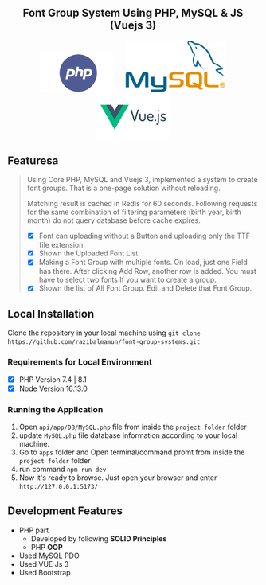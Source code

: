 ## <div align="center">Font Group System Using PHP, MySQL & JS (Vuejs 3)</div>

<p align="center">
<img src="./github/php.png" width="150" alt="PHP logo"></a>&nbsp;&nbsp;&nbsp;&nbsp;
<img width="200" src="./github/mysql.png" alt="MySQL logo"></a>
<img alt="PostgreSQL" width="150" src="./github/vue_3.png" alt="VUE logo">
</p>

## Featuresa

> Using Core PHP, MySQL and Vuejs 3, implemented a system to create font groups. That is a one-page solution without reloading.
> 
> Matching result is cached in Redis for 60 seconds. Following requests for the same combination of filtering parameters (birth year, birth month) do not query database before cache expires. 
> 
> - [x] Font can uploading without a Button and uploading only the TTF file extension.
> - [x] Shown the Uploaded Font List.
> - [x] Making a Font Group with multiple fonts. On load, just one Field has there. After clicking Add Row, another row is added.  You must have to select two fonts If you want to create a group.
> - [x] Shown the list of All Font Group. Edit and Delete that Font Group. 



## Local Installation

Clone the repository in your local machine using `git clone https://github.com/razibalmamun/font-group-systems.git`

### Requirements for Local Environment

-   [x] PHP Version 7.4 | 8.1
-   [x] Node Version 16.13.0

### Running the Application

1.  Open `api/app/DB/MySQL.php` file from inside the `project folder` folder
2.  update `MySQL.php` file database information according to your local machine.
4.  Go to `apps` folder and Open terminal/command promt from inside the `project folder` folder
5.  run command `npm run dev`
7.  Now it's ready to browse. Just open your browser and enter `http://127.0.0.1:5173/`

## Development Features
-   PHP part
    -   Developed by following **SOLID Principles**    
    -   PHP **OOP**
-   Used MySQL PDO
-   Used VUE Js 3
-   Used Bootstrap 
